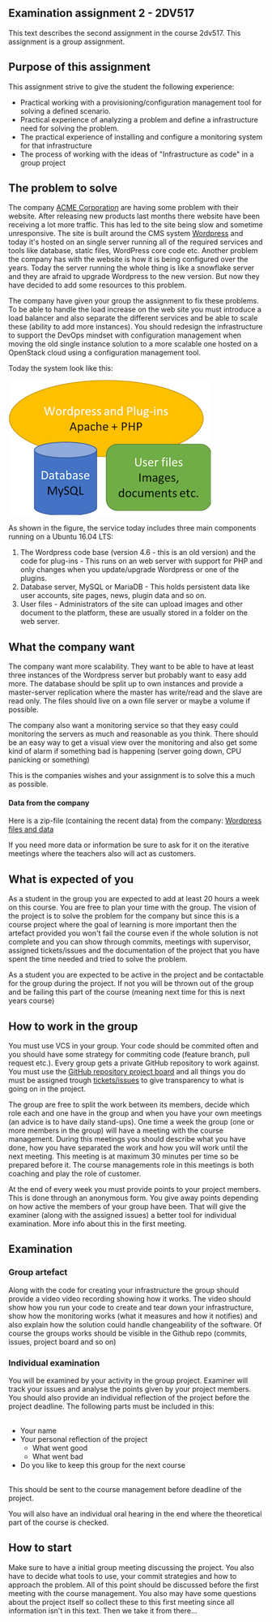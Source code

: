 ## Examination assignment 2 - 2DV517

This text describes the second assignment in the course 2dv517. This assignment is a group assignment.


## Purpose of this assignment

This assignment strive to give the student the following experience:

* Practical working with a provisioning/configuration management tool for solving a defined scenario.
* Practical experience of analyzing a problem and define a infrastructure need for solving the problem.
* The practical experience of installing and configure a monitoring system for that infrastructure
* The process of working with the ideas of "Infrastructure as code" in a group project


## The problem to solve
The company [ACME Corporation](https://en.wikipedia.org/wiki/Acme_Corporation) are having some problem with their website.
After releasing new products last months there website have been receiving a lot more traffic. This has led to the site being slow and sometime unresponsive. The site is built around the CMS system [Wordpress](https://wordpress.org/download/) and today it's hosted on an single server running all of the required services and tools like database, static files, WordPress core code etc.
Another problem the company has with the website is how it is being configured over the years. Today the server running the whole thing is like a snowflake server and they are afraid to upgrade Wordpress to the new version. But now they have decided to add some resources to this problem.

The company have given your group the assignment to fix these problems. To be able to handle the load increase on the web site you must introduce a load balancer and also separate the different services and be able to scale these (ability to add more instances). You should redesign the infrastructure to support the DevOps mindset with configuration management when moving the old single instance solution to a more scalable one hosted on a OpenStack cloud using a configuration management tool.

Today the system look like this:

![Image of the software architecture](https://github.com/2dv514/syllabus/raw/master/examination/part_2/wordpress-architecture.png)

As shown in the figure, the service today includes three main components running on a Ubuntu 16.04 LTS:

1. The Wordpress code base (version 4.6 - this is an old version) and the code for plug-ins - This runs on an web server with support for PHP and only changes when you update/upgrade Wordpress or one of the plugins.
2. Database server, MySQL or MariaDB - This holds persistent data like user accounts, site pages, news, plugin data and so on.
3. User files - Administrators of the site can upload images and other document to the platform, these are usually stored in a folder on the web server.

## What the company want

The company want more scalability. They want to be able to have at least three instances of the Wordpress server but probably want to easy add more. The database should be split up to own instances and provide a master-server replication where the master has write/read and the slave are read only. The files should live on a own file server or maybe a volume if possible.

The company also want a monitoring service so that they easy could monitoring the servers as much and reasonable as you think. There should be an easy way to get a visual view over the monitoring and also get some kind of alarm if something bad is happening (server going down, CPU panicking or something)

This is the companies wishes and your assignment is to solve this a much as possible.

#### Data from the company
Here is a zip-file (containing the recent data) from the company:
[Wordpress files and data](https://github.com/2dv514/syllabus/blob/master/examination/part_2/acme_wordpress_files_and_data.tar.gz?raw=true)

If you need more data or information be sure to ask for it on the iterative meetings where the teachers also will act as customers.

## What is expected of you

As a student in the group you are expected to add at least 20 hours a week on this course. You are free to plan your time with the group.
The vision of the project is to solve the problem for the company but since this is a course project where the goal of learning is more important then the artefact provided you won't fail the course even if the whole solution is not complete and you can show through commits, meetings with supervisor, assigned tickets/issues and the documentation of the project that you have spent the time needed and tried to solve the problem.

As a student you are expected to be active in the project and be contactable for the group during the project. If not you will be thrown out of the group and be failing this part of the course (meaning next time for this is next years course)

## How to work in the group
You must use VCS in your group. Your code should be commited often and you should have some strategy for commiting code (feature branch, pull request etc.). Every group gets a private GitHub repository to work against. You must use the [GitHub repository project board](https://help.github.com/en/articles/about-project-boards) and all things you do must be assigned trough [tickets/issues](https://guides.github.com/features/issues/) to give transparency to what is going on in the project.

The group are free to split the work between its members, decide which role each and one have in the group and when you have your own meetings (an advice is to have daily stand-ups). One time a week the group (one or more members in the group) will have a meeting with the course management. During this meetings you should describe what you have done, how you have separated the work and how you will work until the next meeting. This meeting is at maximum 30 minutes per time so be prepared before it. The course managements role in this meetings is both coaching and play the role of customer.

At the end of every week you must provide points to your project members. This is done through an anonymous form. You give away points depending on how active the members of your group have been. That will give the examiner (along with the assigned issues) a better tool for individual examination. More info about this in the first meeting.


## Examination

### Group artefact
Along with the code for creating your infrastructure the group should provide a video video recording showing how it works. The video should show how you run your code to create and tear down your infrastructure, show how the monitoring works (what it measures and how it notifies) and also explain how the solution could handle changeability of the software.
Of course the groups works should be visible in the Github repo (commits, issues, project board and so on)

### Individual examination
You will be examined by your activity in the group project. Examiner will track your issues and analyse the points given by your project members. You should also provide an individual reflection of the project before the project deadline. The following parts must be included in this:
<br><br>
* Your name
* Your personal reflection of the project
  * What went good
  * What went bad
* Do you like to keep this group for the next course
<br>
This should be sent to the course management before deadline of the project.

You will also have an individual oral hearing in the end where the theoretical part of the course is checked.

## How to start
Make sure to have a initial group meeting discussing the project. You also have to decide what tools to use, your commit strategies and how to approach the problem. All of this point should be discussed before the first meeting with the course management. You also may have some questions about the project itself so collect these to this first meeting since all information isn't in this text. 
Then we take it from there...
